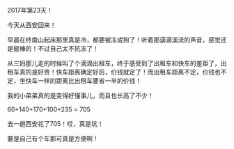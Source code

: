 2017年第23天！

今天从西安回来！

早晨在终南山起床那里真是冷，都要被冻成狗了！听着那潺潺溪流的声音，感觉还是挺棒的！不过自己太不抗冻了！

从三妈那儿走的时候叫了个滴滴出租车，终于感受到了出租车和快车的差距了，出租车真的是好贵！快车距离确定好后，价钱就定了！而出租车距离不定，价钱也不定，坐快车一样的距离比出租车要省一半的价钱！

我的小弟弟真的是变得好懂事儿，而且也长高了不少！

60+140+170+100+235 = 705

去一趟西安花了705！哎，真是坑！

要是自己有个车那可真是方便啊！





